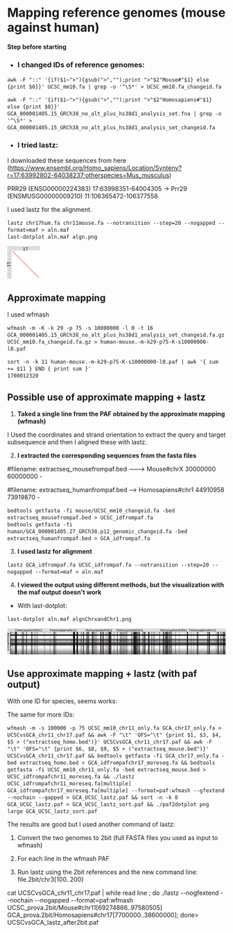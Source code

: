# Mapping reference genomes (mouse against human)

**Step before starting**

- ### I changed IDs of reference genomes:

```shell
awk -F "::" '{if($1~">"){gsub(">","");print ">"$2"Mouse#"$1} else {print $0}}' UCSC_mm10.fa | grep -o '^\S*' > UCSC_mm10.fa_changeid.fa
```
```shell
awk -F "::" '{if($1~">"){gsub(">","");print ">"$2"Homosapiens#"$1} else {print $0}}' GCA_000001405.15_GRCh38_no_alt_plus_hs38d1_analysis_set.fna | grep -o '^\S*' > GCA_000001405.15_GRCh38_no_alt_plus_hs38d1_analysis_set_changeid.fa
```

- ### I tried lastz:

I downloaded these sequences from here (https://www.ensembl.org/Homo_sapiens/Location/Synteny?r=17:63992802-64038237;otherspecies=Mus_musculus)

PRR29 (ENSG00000224383)	17:63998351-64004305	→	Prr29 (ENSMUSG00000009210)	11:106365472-106377558

I used lastz for the alignment.

```shell
lastz chr17hum.fa chr11mouse.fa --notransition --step=20 --nogapped --format=maf > aln.maf
last-dotplot aln.maf algn.png
```
![algn.png](/img/algn.png)

## Approximate mapping

I used wfmash

```shell
wfmash -m -K -k 29 -p 75 -s 10000000 -l 0 -t 16 GCA_000001405.15_GRCh38_no_alt_plus_hs38d1_analysis_set_changeid.fa.gz UCSC_mm10.fa_changeid.fa.gz > human-mouse.-m-k29-p75-K-s10000000-l0.paf
```

```shell
sort -n -k 11 human-mouse.-m-k29-p75-K-s10000000-l0.paf | awk '{ sum += $11 } END { print sum }'
1700012320
```

## Possible use of approximate mapping + lastz

1. **Taked a single line from the PAF obtained by the approximate mapping (wfmash)**

I Used the coordinates and strand orientation to extract the query and target subsequence and then I aligned these with lastz.

2. **I extracted the corresponding sequences from the fasta files**

#filename: extractseq_mousefrompaf.bed ---> Mouse#chrX	30000000	60000000	-                   

#filename: extractseq_humanfrompaf.bed --> Homosapiens#chr1	44910958	73919870	-  

```shell
bedtools getfasta -fi mouse/UCSC_mm10_changeid.fa -bed extractseq_mousefrompaf.bed > UCSC_idfrompaf.fa
bedtools getfasta -fi human/GCA_000001405.27_GRCh38.p12_genomic_changeid.fa -bed extractseq_humanfrompaf.bed > GCA_idfrompaf.fa
```

3. **I used lastz for alignment**

```shell
lastz GCA_idfrompaf.fa UCSC_idfrompaf.fa --notransition --step=20 --nogapped --format=maf > aln.maf
```
4. **I viewed the output using different methods, but the visualization with the maf output doesn't work**

- With last-dotplot:

```shell
last-dotplot aln.maf algnChrxandChr1.png
```
![algnChrxandChr1.png](/img/algnChrxandChr1.png)


## Use approximate mapping + lastz (with paf output)

With one ID for species, seems works:

The same for more IDs:
```shell
wfmash -m -s 100000 -p 75 UCSC_mm10_chr11_only.fa GCA_chr17_only.fa > UCSCvsGCA_chr11_chr17.paf && awk -F "\t" 'OFS="\t" {print $1, $3, $4, $5 > ("extractseq_homo.bed")}' UCSCvsGCA_chr11_chr17.paf && awk -F "\t" 'OFS="\t" {print $6, $8, $9, $5 > ("extractseq_mouse.bed")}' UCSCvsGCA_chr11_chr17.paf && bedtools getfasta -fi GCA_chr17_only.fa -bed extractseq_homo.bed > GCA_idfrompafchr17_moreseq.fa && bedtools getfasta -fi UCSC_mm10_chr11_only.fa -bed extractseq_mouse.bed > UCSC_idfrompafchr11_moreseq.fa && ./lastz UCSC_idfrompafchr11_moreseq.fa[multiple] GCA_idfrompafchr17_moreseq.fa[multiple] --format=paf:wfmash --gfextend --nochain --gapped > GCA_UCSC_lastz.paf && sort -n -k 8 GCA_UCSC_lastz.paf > GCA_UCSC_lastz_sort.paf && ./paf2dotplot png large GCA_UCSC_lastz_sort.paf
```
The results are good but I used another command of lastz:


1. Convert the two genomes to 2bit (full FASTA files you used as input to wfmash)

2. For each line in the wfmash PAF

3. Run lastz using the 2bit references and the new command line:
file.2bit/chr3[100..200]

cat UCSCvsGCA_chr11_chr17.paf | while read line ; do ./lastz  --nogfextend --nochain --nogapped --format=paf:wfmash UCSC_prova.2bit/Mouse#chr11[69274866..97580505] GCA_prova.2bit/Homosapiens#chr17[7700000..38600000]; done> UCSCvsGCA_lastz_after2bit.paf





